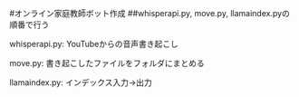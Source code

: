 #オンライン家庭教師ボット作成
##whisperapi.py, move.py, llamaindex.pyの順番で行う

whisperapi.py:
YouTubeからの音声書き起こし

move.py:
書き起こしたファイルをフォルダにまとめる

llamaindex.py:
インデックス入力→出力